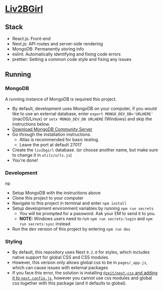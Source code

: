 # [Liv2BGirl](https://liv2bgirl.now.sh)

## Stack

- React.js: Front-end
- Next.js: API routes and server-side rendering
- MongoDB: Permanently storing info
- eslint: Automatically identifying and fixing code errors
- prettier: Setting a common code style and fixing any issues

## Running

### MongoDB

A running instance of MongoDB is required this project.

- By default, development uses MongoDB on your computer, if you would like to use an external database, enter `export MONGO_DEV_DB='URLHERE'` (macOS/Linux) or `setx MONGO_DEV_DB URLHERE` (Windows) and skip the instructions below.
- [Download MongoDB Community Server](https://www.mongodb.com/download-center/community)
- Go through the installation instructions.
  - Atlas is recommended for basic testing.
  - Leave the port at default 27017
- Create the `liv2bgirl` database. (or choose another name, but make sure to change it in `utils/urls.js`)
- You're done!

### Development
np
- Setup MongoDB with the instructions above
- Clone this project to your computer
- Navigate to this project in terminal and enter `npm install`
- Setup development environment variables by running `npm run secrets`
  - You will be prompted for a password. Ask your EM to send it to you.
  - **NOTE:** Windows users need to run `npm run secrets:login` and `npm run secrets:sync` instead
- Run the dev version of this project by entering `npm run dev`

### Styling

- By default, this repository uses Next `9.2.0` for styles, which includes native support for global CSS and CSS modules
- However, this version only allows global css to be in `pages/_app.js`, which can cause issues with external packages
- If you face this error, the solution is installing [`@zeit/next-css` and adding it to `next.config.js`](https://github.com/zeit/next-plugins/tree/master/packages/next-css), however you cannot use css modules and global css together with this package (and it defaults to global).
